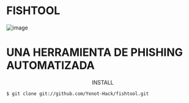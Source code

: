# FISHTOOL

![image](https://user-images.githubusercontent.com/80509534/110908517-8a4e5880-82d4-11eb-8453-1c8b4fc77d67.png)


# UNA HERRAMIENTA DE PHISHING AUTOMATIZADA

<p align="center">
INSTALL
</p>

```
$ git clone git://github.com/Yenot-Hack/fishtool.git
```
